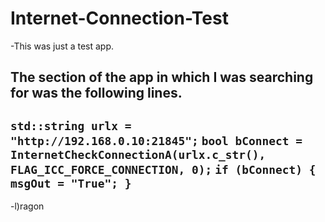 # Internet-Connection-Test

-This was just a test app.

The section of the app in which I was searching for was the following lines.
-----------------------------------------------------------------------------
```std::string urlx = "http://192.168.0.10:21845";```
```bool bConnect = InternetCheckConnectionA(urlx.c_str(), FLAG_ICC_FORCE_CONNECTION, 0);```
```if (bConnect) { msgOut = "True"; }```
-----------------------------------------------------------------------------


-l)ragon
